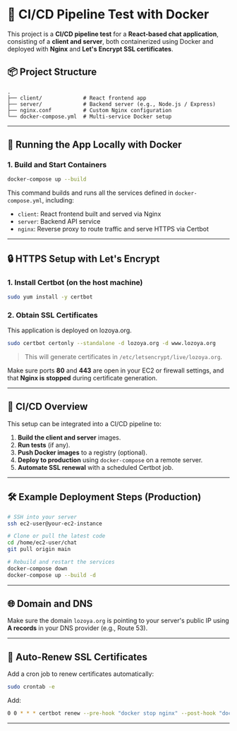 # 🚀 CI/CD Pipeline Test with Docker

This project is a **CI/CD pipeline test** for a **React-based chat application**, consisting of a **client and server**, both containerized using Docker and deployed with **Nginx** and **Let's Encrypt SSL certificates**.

## 📦 Project Structure

```
.
├── client/             # React frontend app
├── server/             # Backend server (e.g., Node.js / Express)
├── nginx.conf          # Custom Nginx configuration
└── docker-compose.yml  # Multi-service Docker setup
```

---

## 🚀 Running the App Locally with Docker

### 1. Build and Start Containers

```bash
docker-compose up --build
```

This command builds and runs all the services defined in `docker-compose.yml`, including:

* `client`: React frontend built and served via Nginx
* `server`: Backend API service
* `nginx`: Reverse proxy to route traffic and serve HTTPS via Certbot

---

## 🔒 HTTPS Setup with Let's Encrypt

### 1. Install Certbot (on the host machine)

```bash
sudo yum install -y certbot
```

### 2. Obtain SSL Certificates

This application is deployed on lozoya.org.

```bash
sudo certbot certonly --standalone -d lozoya.org -d www.lozoya.org
```

> This will generate certificates in `/etc/letsencrypt/live/lozoya.org`.

Make sure ports **80** and **443** are open in your EC2 or firewall settings, and that **Nginx is stopped** during certificate generation.

---

## 🧪 CI/CD Overview

This setup can be integrated into a CI/CD pipeline to:

1. **Build the client and server** images.
2. **Run tests** (if any).
3. **Push Docker images** to a registry (optional).
4. **Deploy to production** using `docker-compose` on a remote server.
5. **Automate SSL renewal** with a scheduled Certbot job.

---

## 🛠 Example Deployment Steps (Production)

```bash
# SSH into your server
ssh ec2-user@your-ec2-instance

# Clone or pull the latest code
cd /home/ec2-user/chat
git pull origin main

# Rebuild and restart the services
docker-compose down
docker-compose up --build -d
```

---

## 🌐 Domain and DNS

Make sure the domain `lozoya.org` is pointing to your server's public IP using **A records** in your DNS provider (e.g., Route 53).

---

## 🔁 Auto-Renew SSL Certificates

Add a cron job to renew certificates automatically:

```bash
sudo crontab -e
```

Add:

```bash
0 0 * * * certbot renew --pre-hook "docker stop nginx" --post-hook "docker start nginx"
```

---

